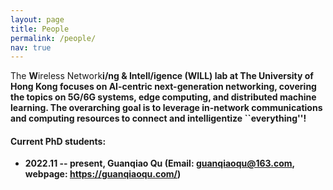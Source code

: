 ```yaml
---
layout: page
title: People
permalink: /people/
nav: true
---
```


The <strong>W</strong>ireless Network<strong>i/<strong>ng & Inte<strong>ll/<strong>igence (WILL) lab at The University of Hong Kong focuses on AI-centric next-generation networking, covering the topics on 5G/6G systems, edge computing, and distributed machine learning. The overarching goal is to leverage in-network communications and computing resources to connect and intelligentize ``everything''!

#### Current PhD students:

- 2022.11 -- present, Guanqiao Qu (Email: guanqiaoqu@163.com, webpage: https://guanqiaoqu.com/)

